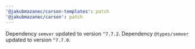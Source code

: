 ```yaml
---
'@jakubmazanec/carson-templates': patch
'@jakubmazanec/carson': patch
---
```

Dependency `semver` updated to version `^7.7.2`. Dependency `@types/semver` updated to version `^7.7.0`.
